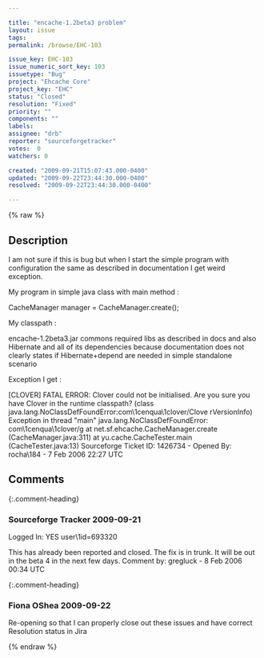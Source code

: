 ```yaml
---

title: "encache-1.2beta3 problem"
layout: issue
tags: 
permalink: /browse/EHC-103

issue_key: EHC-103
issue_numeric_sort_key: 103
issuetype: "Bug"
project: "Ehcache Core"
project_key: "EHC"
status: "Closed"
resolution: "Fixed"
priority: ""
components: ""
labels: 
assignee: "drb"
reporter: "sourceforgetracker"
votes:  0
watchers: 0

created: "2009-09-21T15:07:43.000-0400"
updated: "2009-09-22T23:44:30.000-0400"
resolved: "2009-09-22T23:44:30.000-0400"

---
```




{% raw %}



## Description

<div markdown="1" class="description">

I am not sure if this is bug but when I start the 
simple program with configuration the same as 
described in documentation I get weird exception.

My program in simple java class with main method :

CacheManager manager = CacheManager.create();

My classpath :

encache-1.2beta3.jar
commons required libs as described in docs and also 
Hibernate and all of its dependencies because 
documentation does not clearly states if 
Hibernate+depend are needed in simple standalone 
scenario

Exception I get :

[CLOVER] FATAL ERROR: Clover could not be 
initialised. Are you sure you have Clover in the 
runtime classpath? (class 
java.lang.NoClassDefFoundError:com\1cenqua\1clover/Clove
rVersionInfo)
Exception in thread "main" 
java.lang.NoClassDefFoundError: com\1cenqua\1clover/g
 at net.sf.ehcache.CacheManager.create
(CacheManager.java:311)
 at yu.cache.CacheTester.main
(CacheTester.java:13)
Sourceforge Ticket ID: 1426734 - Opened By: rocha\184 - 7 Feb 2006 22:27 UTC

</div>

## Comments


{:.comment-heading}
### **Sourceforge Tracker** <span class="date">2009-09-21</span>

<div markdown="1" class="comment">

Logged In: YES 
user\1id=693320

This has already been reported and closed. The fix is in
trunk. It will be out in the beta 4 in the next few days.
Comment by: gregluck - 8 Feb 2006 00:34 UTC

</div>


{:.comment-heading}
### **Fiona OShea** <span class="date">2009-09-22</span>

<div markdown="1" class="comment">

Re-opening so that I can properly close out these issues and have correct Resolution status in Jira

</div>



{% endraw %}
